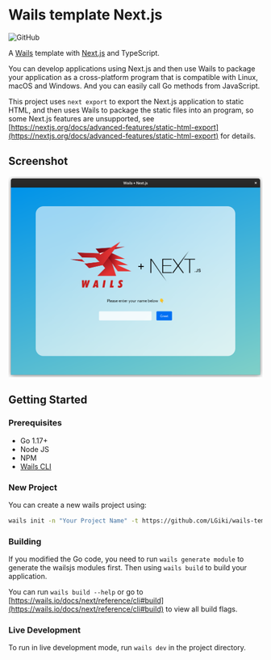 # Wails template Next.js

![GitHub](https://img.shields.io/github/license/LGiki/wails-template-nextjs?style=flat-square)

A [Wails](https://github.com/wailsapp/wails) template with [Next.js](https://github.com/vercel/next.js) and TypeScript.

You can develop applications using Next.js and then use Wails to package your application as a cross-platform program that is compatible with Linux, macOS and Windows. And you can easily call Go methods from JavaScript.

This project uses `next export` to export the Next.js application to static HTML, and then uses Wails to package the static files into an program, so some Next.js features are unsupported, see [https://nextjs.org/docs/advanced-features/static-html-export](https://nextjs.org/docs/advanced-features/static-html-export) for details.

## Screenshot

![](screenshot.png)

## Getting Started

### Prerequisites

- Go 1.17+
- Node JS
- NPM
- [Wails CLI](https://wails.io/docs/next/gettingstarted/installation/)

### New Project

You can create a new wails project using:

```bash
wails init -n "Your Project Name" -t https://github.com/LGiki/wails-template-nextjs
```

### Building

If you modified the Go code, you need to run `wails generate module` to generate the wailsjs modules first. Then using `wails build` to build your application.

You can run `wails build --help` or go to [https://wails.io/docs/next/reference/cli#build](https://wails.io/docs/next/reference/cli#build) to view all build flags.

### Live Development

To run in live development mode, run `wails dev` in the project directory.

